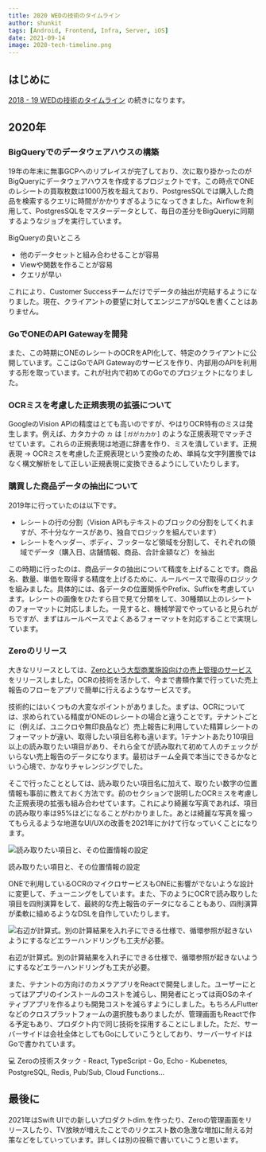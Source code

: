 ```yaml
---
title: 2020 WEDの技術のタイムライン
author: shunkit
tags: [Android, Frontend, Infra, Server, iOS]
date: 2021-09-14
image: 2020-tech-timeline.png
---
```


## はじめに

[2018 - 19 WEDの技術のタイムライン](2018-19-tech-timeline.md) の続きになります。

## 2020年

### BigQueryでのデータウェアハウスの構築

19年の年末に無事GCPへのリプレイスが完了しており、次に取り掛かったのがBigQueryにデータウェアハウスを作成するプロジェクトです。この時点でONEのレシートの買取枚数は1000万枚を超えており、PostgresSQLでは購入した商品を検索するクエリに時間がかかりすぎるようになってきました。Airflowを利用して、PostgresSQLをマスターデータとして、毎日の差分をBigQueryに同期するようなジョブを実行しています。

BigQueryの良いところ

- 他のデータセットと組み合わせることが容易
- Viewや関数を作ることが容易
- クエリが早い

これにより、Customer Successチームだけでデータの抽出が完結するようになりました。現在、クライアントの要望に対してエンジニアがSQLを書くことはありません。

### GoでONEのAPI Gatewayを開発

また、この時期にONEのレシートのOCRをAPI化して、特定のクライアントに公開しています。ここはGoでAPI Gatewayのサービスを作り、内部用のAPIを利用する形を取っています。これが社内で初めてのGoでのプロジェクトになりました。

### OCRミスを考慮した正規表現の拡張について

GoogleのVision APIの精度はとても高いのですが、やはりOCR特有のミスは発生します。例えば、カタカナの `カ` は `[ガがカ力か]` のような正規表現でマッチさせています。これらの正規表現は地道に辞書を作り、ミスを潰しています。正規表現 → OCRミスを考慮した正規表現という変換のため、単純な文字列置換ではなく構文解析をして正しい正規表現に変換できるようにしていたりします。

### 購買した商品データの抽出について

2019年に行っていたのは以下です。

- レシートの行の分割（Vision APIもテキストのブロックの分割をしてくれますが、不十分なケースがあり、独自でロジックを組んでいます）
- レシートをヘッダー、ボディ、フッターなど領域を分割して、それぞれの領域でデータ（購入日、店舗情報、商品、合計金額など）を抽出

この時期に行ったのは、商品データの抽出について精度を上げることです。商品名、数量、単価を取得する精度を上げるために、ルールベースで取得のロジックを組みました。具体的には、各データの位置関係やPrefix、Suffixを考慮しています。レシートの画像をひたすら目で見て分類をして、30種類以上のレシートのフォーマットに対応しました。一見すると、機械学習でやっていると見られがちですが、まずはルールベースでよくあるフォーマットを対応することで実現しています。

### Zeroのリリース

大きなリリースとしては、[Zeroという大型商業施設向けの売上管理のサービス](https://news.wed.company/0101_2020-08-27/)をリリースしました。OCRの技術を活かして、今まで書類作業で行っていた売上報告のフローをアプリで簡単に行えるようなサービスです。

技術的にはいくつもの大変なポイントがありました。まずは、OCRについては、求められている精度がONEのレシートの場合と違うことです。テナントごとに（例えば、ユニクロや無印良品など）売上報告に利用していた精算レシートのフォーマットが違い、取得したい項目名称も違います。1テナントあたり10項目以上の読み取りたい項目があり、それら全てが読み取れて初めて人のチェックがいらない売上報告のデータになります。最初はチーム全員で本当にできるかなという心境で、かなりチャレンジングでした。

そこで行ったこととしては、読み取りたい項目名に加えて、取りたい数字の位置情報も事前に教えておく方法です。前のセクションで説明したOCRミスを考慮した正規表現の拡張も組み合わせています。これにより綺麗な写真であれば、項目の読み取り率は95%ほどになることがわかりました。あとは綺麗な写真を撮ってもらえるような地道なUI/UXの改善を2021年にかけて行なっていくことになります。

![読み取りたい項目と、その位置情報の設定](content/2020-tech-timeline/スクリーンショット_2021-09-08_16.48.15.png)

読み取りたい項目と、その位置情報の設定

ONEで利用しているOCRのマイクロサービスもONEに影響がでないような設計に変更して、チューニングをしています。また、下のようにOCRで読み取りした項目を四則演算をして、最終的な売上報告のデータになることもあり、四則演算が柔軟に組めるようなDSLを自作していたりします。

![右辺が計算式。別の計算結果を入れ子にできる仕様で、循環参照が起きないようにするなどエラーハンドリングも工夫が必要。](content/2020-tech-timeline/スクリーンショット_2021-07-21_9.53.55.png)

右辺が計算式。別の計算結果を入れ子にできる仕様で、循環参照が起きないようにするなどエラーハンドリングも工夫が必要。

また、テナントの方向けのカメラアプリをReactで開発しました。ユーザーにとってはアプリのインストールのコストを減らし、開発者にとっては両OSのネイティブアプリを作るよりも開発コストを減らすようにしました。もちろんFlutterなどのクロスプラットフォームの選択肢もありましたが、管理画面もReactで作る予定もあり、プロダクト内で同じ技術を採用することにしました。ただ、サーバーサイドは会社全体としてもGoにしていこうとしており、サーバーサイドはGoで書かれています。

<aside>
💻 Zeroの技術スタック
- React, TypeScript
- Go, Echo
- Kubenetes, PostgreSQL, Redis, Pub/Sub, Cloud Functions...

</aside>

## 最後に

2021年はSwift UIでの新しいプロダクトdim.を作ったり、Zeroの管理画面をリリースしたり、TV放映が増えたことでのリクエスト数の急激な増加に耐える対策などをしていっています。詳しくは別の投稿で書いていこうと思います。
